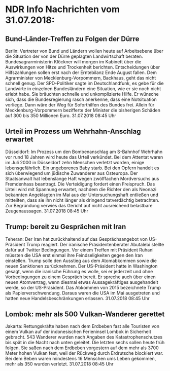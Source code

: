 # NDR Info Nachrichten vom 31.07.2018:


## Bund-Länder-Treffen zu Folgen der Dürre
Berlin: Vertreter von Bund und Ländern wollen heute auf Arbeitsebene über die Situation der von der Dürre geplagten Landwirtschaft beraten. Bundesagrarministerin Klöckner will morgen im Kabinett über die Auswirkungen von Hitze und Trockenheit berichten. Entscheidungen über Hilfszahlungen sollen erst nach der Erntebilanz Ende August fallen. Dem Agrarminister von Mecklenburg-Vorpommern, Backhaus, geht das nicht schnell genug. Der SPD-Politiker sagte im Deutschlandfunk, es gebe für die Landwirte in einzelnen Bundesländern eine Situation, wie er sie noch nicht erlebt habe. Sie bräuchten schnelle und unkomplizierte Hilfe. Er wünsche sich, dass die Bundesregierung rasch anerkenne, dass eine Notsituation vorliege. Dann wäre der Weg für Soforthilfen des Bundes frei. Allein für Mecklenburg-Vorpommern bezifferte der Minister die bisherigen Schäden auf 300 bis 350 Millionen Euro. 31.07.2018 08:45 Uhr 

## Urteil im Prozess um Wehrhahn-Anschlag erwartet
Düsseldorf: Im Prozess um den Bombenanschlag am S-Bahnhof Wehrhahn vor rund 18 Jahren wird heute das Urteil verkündet. Bei dem Attentat waren im Juli 2000 in Düsseldorf zehn Menschen verletzt worden, einige lebensgefährlich. Ein ungeborenes Baby starb. Bei den Opfern handelt es sich überwiegend um jüdische Zuwanderer aus Osteuropa. Der Staatsanwalt hat lebenslange Haft wegen zwölffachen Mordversuchs aus Fremdenhass beantragt. Die Verteidigung fordert einen Freispruch. Das Urteil wird mit Spannung erwartet, nachdem die Richter den als Neonazi bekannten Angeklagten im Mai aus der Untersuchungshaft entließen und mitteilten, dass sie ihn nicht länger als dringend tatverdächtig betrachten. Zur Begründung verwies das Gericht auf nicht ausreichend belastbare Zeugenaussagen. 31.07.2018 08:45 Uhr 

## Trump: bereit zu Gesprächen mit Iran
Teheran: Der Iran hat zurückhaltend auf das Gesprächsangebot von US-Präsident Trump reagiert. Der iranische Präsidentenberater Abutalebi stellte dafür auf Twitter Bedingungen. Vor einem Treffen mit Präsident Ruhani müssten die USA erst einmal ihre Feindseligkeiten gegen den Iran einstellen. Trump solle den Ausstieg aus dem Atomabkommen sowie die neuen Sanktionen zurücknehmen. Der US-Präsident hatte in Washington gesagt, wenn die iranische Führung es wolle, sei er jederzeit und ohne Vorbedingungen zu einem Gespräch bereit. Er spreche auch über einen neuen Atomvertrag, wenn diesmal etwas Aussagekräftiges ausgehandelt werde, so der US-Präsident. Das Abkommen von 2015 bezeichnete Trump als Papierverschwendung. Daraus waren die USA im Mai ausgetreten und hatten neue Handelsbeschränkungen erlassen. 31.07.2018 08:45 Uhr 

## Lombok: mehr als 500 Vulkan-Wanderer gerettet
Jakarta: Rettungskräfte haben nach dem Erdbeben fast alle Touristen von einem Vulkan auf der indonesischen Ferieninsel Lombok in Sicherheit gebracht. 543 Wanderer wurden nach Angaben des Katastrophenschutzes bis spät in die Nacht nach unten geleitet. Die letzten sechs sollen heute früh folgen. Sie saßen nach dem Erdbeben vorgestern auf dem mehr als 3700 Meter hohen Vulkan fest, weil der Rückweg durch Erdrutsche blockiert war. Bei dem Beben waren mindestens 16 Menschen ums Leben gekommen, mehr als 350 wurden verletzt. 31.07.2018 08:45 Uhr 
